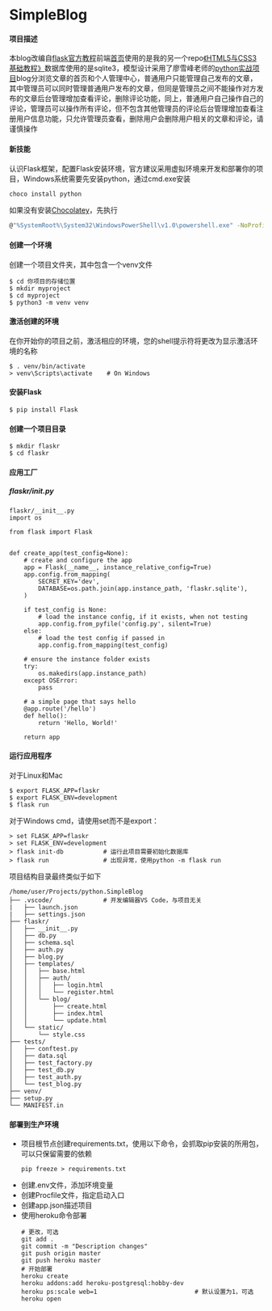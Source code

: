 # SimpleBlog
#### 项目描述
本blog改编自[flask官方教程](https://flask.palletsprojects.com/en/1.1.x/tutorial/#tutorial)前端[首页](https://github.com/sgal008/web.html-and-css-visual-quickstart-guide/blob/master/chapter-12/finished-page.html)使用的是我的另一个repo[《HTML5与CSS3基础教程》](https://github.com/sgal008/web.html-and-css-visual-quickstart-guide)数据库使用的是sqlite3，模型设计采用了廖雪峰老师的[python实战项目](https://www.liaoxuefeng.com/wiki/1016959663602400/1018490658464544)blog分浏览文章的首页和个人管理中心，普通用户只能管理自己发布的文章，其中管理员可以同时管理普通用户发布的文章，但同是管理员之间不能操作对方发布的文章后台管理增加查看评论，删除评论功能，同上，普通用户自己操作自己的评论，管理员可以操作所有评论，但不包含其他管理员的评论后台管理增加查看注册用户信息功能，只允许管理员查看，删除用户会删除用户相关的文章和评论，请谨慎操作
#### 新技能
认识Flask框架，配置Flask安装环境，官方建议采用虚拟环境来开发和部署你的项目，Windows系统需要先安装python，通过cmd.exe安装
```bash
choco install python
```
如果没有安装[Chocolatey](https://chocolatey.org/install#installing-chocolatey)，先执行
```bash
@"%SystemRoot%\System32\WindowsPowerShell\v1.0\powershell.exe" -NoProfile -InputFormat None -ExecutionPolicy Bypass -Command "iex ((New-Object System.Net.WebClient).DownloadString('https://chocolatey.org/install.ps1'))" && SET "PATH=%PATH%;%ALLUSERSPROFILE%\chocolatey\bin"
```
#### 创建一个环境
创建一个项目文件夹，其中包含一个venv文件
```
$ cd 你项目的存储位置
$ mkdir myproject
$ cd myproject
$ python3 -m venv venv
```
#### 激活创建的环境
在你开始你的项目之前，激活相应的环境，您的shell提示符将更改为显示激活环境的名称
```
$ . venv/bin/activate
> venv\Scripts\activate    # On Windows
```
#### 安装Flask
```
$ pip install Flask
```
#### 创建一个项目目录
```
$ mkdir flaskr
$ cd flaskr
```
#### 应用工厂
##### flaskr/_init_.py
```
flaskr/__init__.py
import os

from flask import Flask


def create_app(test_config=None):
    # create and configure the app
    app = Flask(__name__, instance_relative_config=True)
    app.config.from_mapping(
        SECRET_KEY='dev',
        DATABASE=os.path.join(app.instance_path, 'flaskr.sqlite'),
    )

    if test_config is None:
        # load the instance config, if it exists, when not testing
        app.config.from_pyfile('config.py', silent=True)
    else:
        # load the test config if passed in
        app.config.from_mapping(test_config)

    # ensure the instance folder exists
    try:
        os.makedirs(app.instance_path)
    except OSError:
        pass

    # a simple page that says hello
    @app.route('/hello')
    def hello():
        return 'Hello, World!'

    return app
```
#### 运行应用程序
对于Linux和Mac
```
$ export FLASK_APP=flaskr
$ export FLASK_ENV=development
$ flask run
```
对于Windows cmd，请使用set而不是export：
```
> set FLASK_APP=flaskr
> set FLASK_ENV=development
> flask init-db           # 运行此项目需要初始化数据库
> flask run               # 出现异常，使用python -m flask run
```
项目结构目录最终类似于如下
```
/home/user/Projects/python.SimpleBlog
├── .vscode/              # 开发编辑器VS Code，与项目无关
|   ├── launch.json
|   ├── settings.json
├── flaskr/
│   ├── __init__.py
│   ├── db.py
│   ├── schema.sql
│   ├── auth.py
│   ├── blog.py
│   ├── templates/
│   │   ├── base.html
│   │   ├── auth/
│   │   │   ├── login.html
│   │   │   └── register.html
│   │   └── blog/
│   │       ├── create.html
│   │       ├── index.html
│   │       └── update.html
│   └── static/
│       └── style.css
├── tests/
│   ├── conftest.py
│   ├── data.sql
│   ├── test_factory.py
│   ├── test_db.py
│   ├── test_auth.py
│   └── test_blog.py
├── venv/
├── setup.py
└── MANIFEST.in
```
#### 部署到生产环境
* 项目根节点创建requirements.txt，使用以下命令，会抓取pip安装的所用包，可以只保留需要的依赖
    ```
    pip freeze > requirements.txt
    ```
* 创建.env文件，添加环境变量
* 创建Procfile文件，指定启动入口
* 创建app.json描述项目
* 使用heroku命令部署
    ```
    # 更改，可选
    git add .
    git commit -m "Description changes"
    git push origin master
    git push heroku master
    # 开始部署
    heroku create
    heroku addons:add heroku-postgresql:hobby-dev
    heroku ps:scale web=1                           # 默认设置为1，可选
    heroku open
    ```